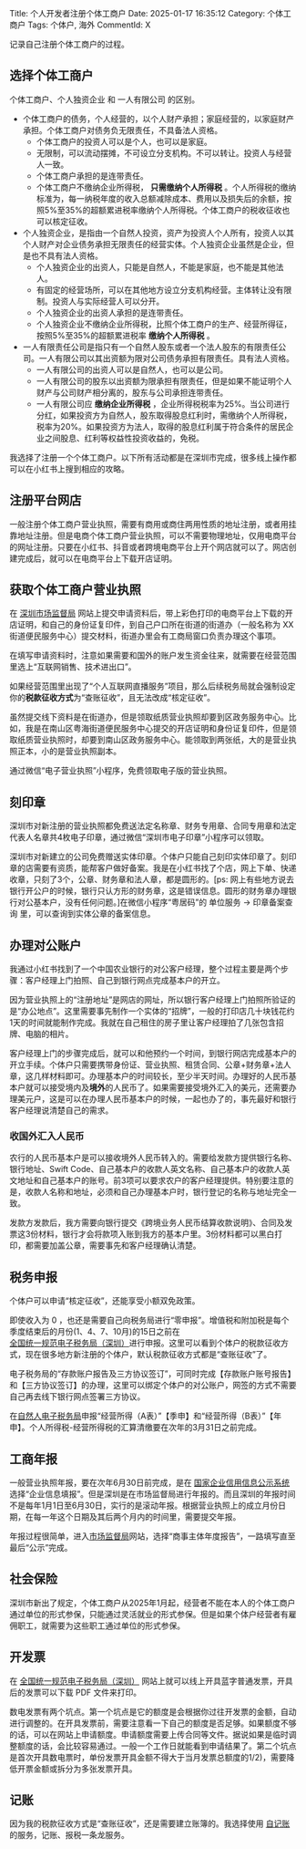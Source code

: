 Title: 个人开发者注册个体工商户
Date: 2025-01-17 16:35:12
Category: 个体工商户
Tags: 个体户, 海外
CommentId: X

记录自己注册个体工商户的过程。

<!-- PELICAN_END_SUMMARY -->

## 选择个体工商户

个体工商户、个人独资企业 和 一人有限公司 的区别。

+ 个体工商户的债务，个人经营的，以个人财产承担；家庭经营的，以家庭财产承担。个体工商户对债务负无限责任，不具备法人资格。
  - 个体工商户的投资人可以是个人，也可以是家庭。
  - 无限制，可以流动摆摊，不可设立分支机构。不可以转让。投资人与经营人一致。
  - 个体工商户承担的是连带责任。
  - 个体工商户不缴纳企业所得税， **只需缴纳个人所得税** 。个人所得税的缴纳标准为，每一纳税年度的收入总额减除成本、费用以及损失后的余额，按照5%至35%的超额累进税率缴纳个人所得税。个体工商户的税收征收也可以核定征收。
+ 个人独资企业，是指由一个自然人投资，资产为投资人个人所有，投资人以其个人财产对企业债务承担无限责任的经营实体。个人独资企业虽然是企业，但是也不具有法人资格。
  - 个人独资企业的出资人，只能是自然人，不能是家庭，也不能是其他法人。
  - 有固定的经营场所，可以在其他地方设立分支机构经营。主体转让没有限制。投资人与实际经营人可以分开。
  - 个人独资企业的出资人承担的是连带责任。
  - 个人独资企业不缴纳企业所得税，比照个体工商户的生产、经营所得征，按照5%至35%的超额累进税率 **缴纳个人所得税** 。
+ 一人有限责任公司是指只有一个自然人股东或者一个法人股东的有限责任公司。一人有限公司以其出资额为限对公司债务承担有限责任。具有法人资格。
  - 一人有限公司的出资人可以是自然人，也可以是公司。
  - 一人有限公司的股东以出资额为限承担有限责任，但是如果不能证明个人财产与公司财产相分离的，股东与公司承担连带责任。
  - 一人有限公司应 **缴纳企业所得税** ，企业所得税税率为25%。当公司进行分红，如果投资方为自然人，股东取得股息红利时，需缴纳个人所得税，税率为20%。如果投资方为法人，取得的股息红利属于符合条件的居民企业之间股息、红利等权益性投资收益的，免税。


我选择了注册一个个体工商户。以下所有活动都是在深圳市完成，很多线上操作都可以在小红书上搜到相应的攻略。


## 注册平台网店

一般注册个体工商户营业执照，需要有商用或商住两用性质的地址注册，或者用挂靠地址注册。但是电商个体工商户营业执照，可以不需要物理地址，仅用电商平台的网址注册。只要在小红书、抖音或者跨境电商平台上开个网店就可以了。网店创建完成后，就可以在电商平台上下载开店证明。


## 获取个体工商户营业执照

在 [深圳市场监督局](https://amr.sz.gov.cn/) 网站上提交申请资料后，带上彩色打印的电商平台上下载的开店证明，和自己的身份证复印件，到自己户口所在街道的街道办（一般名称为 XX街道便民服务中心）提交材料，街道办里会有工商局窗口负责办理这个事项。

在填写申请资料时，注意如果需要和国外的账户发生资金往来，就需要在经营范围里选上“互联网销售、技术进出口”。

如果经营范围里出现了“个人互联网直播服务”项目，那么后续税务局就会强制设定你的**税款征收方式**为“查账征收”，且无法改成“核定征收”。

虽然提交线下资料是在街道办，但是领取纸质营业执照却要到区政务服务中心。比如，我是在南山区粤海街道便民服务中心提交的开店证明和身份证复印件，但是领取纸质营业执照时，却要到南山区政务服务中心。能领取到两张纸，大的是营业执照正本，小的是营业执照副本。

通过微信“电子营业执照”小程序，免费领取电子版的营业执照。


## 刻印章

深圳市对新注册的营业执照都免费送法定名称章、财务专用章、合同专用章和法定代表人名章共4枚电子印章，通过微信“深圳市电子印章”小程序可以领取。

深圳市对新建立的公司免费赠送实体印章。个体户只能自己刻印实体印章了。刻印章的店需要有资质，能帮客户做好备案。我是在小红书找了个店，网上下单、快递收章，只刻了3个，公章、财务章和法人章，都是圆形的。[ps: 网上有些地方说去银行开公户的时候，银行只认方形的财务章，这是错误信息。圆形的财务章办理银行对公基本户，没有任何问题。]在微信小程序“粤居码”的 单位服务 -> 印章备案查询 里，可以查询到实体公章的备案信息。


## 办理对公账户

我通过小红书找到了一个中国农业银行的对公客户经理，整个过程主要是两个步骤：客户经理上门拍照、自己到银行网点完成基本户的开立。

因为营业执照上的“注册地址”是网店的网址，所以银行客户经理上门拍照所验证的是“办公地点”。这里需要事先制作一个实体的“招牌”，一般的打印店几十块钱花约1天的时间就能制作完成。我就在自己租住的房子里让客户经理拍了几张包含招牌、电脑的相片。

客户经理上门的步骤完成后，就可以和他预约一个时间，到银行网店完成基本户的开立手续。个体户只需要携带身份证、营业执照、租赁合同、公章+财务章+法人章，这几样材料即可。办理基本户的时间较长，至少半天时间。办理好的人民币基本户就可以接受境内及**境外**的人民币了。如果需要接受境外汇入的美元，还需要办理美元户，这是可以在办理人民币基本户的时候，一起也办了的，事先最好和银行客户经理说清楚自己的需求。

### 收国外汇入人民币

农行的人民币基本户是可以接收境外人民币转入的。需要给发款方提供银行名称、银行地址、Swift Code、自己基本户的收款人英文名称、自己基本户的收款人英文地址和自己基本户的账号。前3项可以要求农户的客户经理提供。特别要注意的是，收款人名称和地址，必须和自己办理基本户时，银行登记的名称与地址完全一致。

发款方发款后，我方需要向银行提交《跨境业务人民币结算收款说明》、合同及发票这3份材料，银行才会将款项入账到我方的基本户里。3份材料都可以黑白打印，都需要加盖公章，需要事先和客户经理确认清楚。


## 税务申报

个体户可以申请“核定征收”，还能享受小额双免政策。

即使收入为 0 ，也还是需要自己向税务局进行“零申报”。增值税和附加税是每个季度结束后的月份(1、4、7、10月)的15日之前在[全国统一规范电子税务局（深圳）](https://etax.shenzhen.chinatax.gov.cn)进行申报。这里可以看到个体户的税款征收方式，现在很多地方新注册的个体户，默认税款征收方式都是“查账征收”了。

电子税务局的“存款账户报告及三方协议签订”，可同时完成【存款账户账号报告】和【三方协议签订】的办理，这里可以绑定个体户的对公账户，网签的方式不需要自己再去线下银行网点签署三方协议。

在[自然人电子税务局](https://etax.chinatax.gov.cn/)申报“经营所得（A表）”【季申】和“经营所得（B表）”【年申】。个人所得税-经营所得税的汇算清缴要在次年的3月31日之前完成。


## 工商年报

一般营业执照年报，要在次年6月30日前完成，是在 [国家企业信用信息公示系统](https://www.gsxt.gov.cn/index.html) 选择“企业信息填报”。但是深圳是在市场监督局进行年报的。而且深圳的年报时间不是每年1月1日至6月30日，实行的是滚动年报。根据营业执照上的成立月份日期，在每一年这个日期及其后两个月内的时间里，需要提交年报。

年报过程很简单，进入[市场监督局](https://amr.sz.gov.cn/)网站，选择“商事主体年度报告”，一路填写直至最后“公示”完成。


## 社会保险

深圳市新出了规定，个体工商户从2025年1月起，经营者不能在本人的个体工商户通过单位的形式参保，只能通过灵活就业的形式参保。但是如果个体户经营者有雇佣职工，就需要为这些职工通过单位的形式参保。


## 开发票

在 [全国统一规范电子税务局（深圳）](https://etax.shenzhen.chinatax.gov.cn) 网站上就可以线上开具蓝字普通发票，开具后的发票可以下载 PDF 文件来打印。

数电发票有两个坑点。第一个坑点是它的额度是会根据你过往开发票的金额，自动进行调整的。在开具发票前，需要注意看一下自己的额度是否足够。如果额度不够的话，可以在网站上申请额度。申请额度需要上传合同等文件。据说如果是临时调整额度的话，会比较容易通过。一般一个工作日就能看到申请结果了。第二个坑点是首次开具数电票时，单份发票开具金额不得大于当月发票总额度的1/2)，需要降低开票金额或拆分为多张发票开具。


## 记账

因为我的税款征收方式是“查账征收”，还是需要建立账簿的。我选择使用 [自记账](https://www.zijizhang.com/) 的服务，记账、报税一条龙服务。

